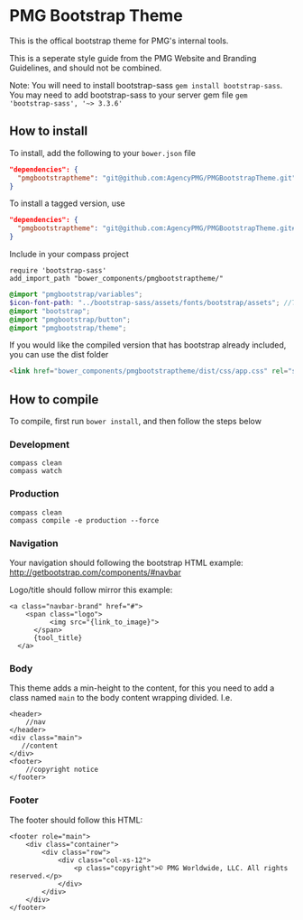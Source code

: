 # PMG Bootstrap Theme

This is the offical bootstrap theme for PMG's internal tools.

This is a seperate style guide from the PMG Website and Branding Guidelines,
and should not be combined.

Note: You will need to install bootstrap-sass `gem install bootstrap-sass`. You may need to add bootstrap-sass to your server gem file `gem 'bootstrap-sass', '~> 3.3.6'`

## How to install

To install, add the following to your ```bower.json``` file

```json
"dependencies": {
  "pmgbootstraptheme": "git@github.com:AgencyPMG/PMGBootstrapTheme.git"
}
```

To install a tagged version, use

```json
"dependencies": {
  "pmgbootstraptheme": "git@github.com:AgencyPMG/PMGBootstrapTheme.git#v1.3.3"
}
```

Include in your compass project
```
require 'bootstrap-sass'
add_import_path "bower_components/pmgbootstraptheme/"
```

```scss
@import "pmgbootstrap/variables";
$icon-font-path: "../bootstrap-sass/assets/fonts/bootstrap/assets"; //This needs to point to the glyphicons fonts
@import "bootstrap";
@import "pmgbootstrap/button";
@import "pmgbootstrap/theme";
```

If you would like the compiled version that has bootstrap already included, you
can use the dist folder
```html
<link href="bower_components/pmgbootstraptheme/dist/css/app.css" rel="stylesheet" />
```


## How to compile

To compile, first run ```bower install```, and then follow the steps below

### Development
```
compass clean
compass watch
```

### Production
```
compass clean
compass compile -e production --force
```

### Navigation

Your navigation should following the bootstrap HTML example: http://getbootstrap.com/components/#navbar

Logo/title should follow mirror this example:

```
<a class="navbar-brand" href="#">
    <span class="logo">
          <img src="{link_to_image}">
      </span>
      {tool_title}
  </a>
 ```

### Body

 This theme adds a min-height to the content, for this you need to add a class named `main` to the body content wrapping divided. I.e.

```
<header>
    //nav
</header>
<div class="main">
   //content
</div>
<footer>
    //copyright notice
</footer>
```

### Footer

The footer should follow this HTML:

```
<footer role="main">
    <div class="container">
        <div class="row">
            <div class="col-xs-12">
                <p class="copyright">© PMG Worldwide, LLC. All rights reserved.</p>
            </div>
        </div>
    </div>
</footer>
```
